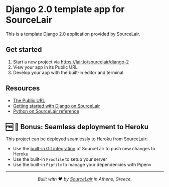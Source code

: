 # Django 2.0 template app for SourceLair

This is a template Django 2.0 application provided by SourceLair.

## Get started

1. Start a new project via https://lair.io/sourcelair/django-2
2. View your app in its Public URL
3. Develop your app with the built-in editor and terminal

## Resources

- [The Public URL](https://help.sourcelair.com/projects/the-public-url/)
- [Getting started with Django on SourceLair](https://www.sourcelair.com/guides/frameworks/django#introduction)
- [Python on SourceLair reference](https://help.sourcelair.com/stacks/python/)

## 🆓 🌟 Bonus: Seamless deployment to Heroku

This project can be deployed seamlessly to [Heroku](https://www.heroku.com) from SourceLair:

- Use the [built-in Git integration](https://help.sourcelair.com/git/) of SourceLair to push new changes to Heroku
- Use the built-in `Procfile` to setup your server
- Use the built-in `Pipfile` to manage your dependencies with Pipenv

---


<p align="center">
  <i>Built with ❤️ by <a href="https://www.sourcelair.com">SourceLair</a> in Athens, Greece.</i>
</p>
